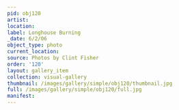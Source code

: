 ```yaml
---
pid: obj120
artist: 
location: 
label: Longhouse Burning
_date: 6/2/06
object_type: photo
current_location: 
source: Photos by Clint Fisher
order: '120'
layout: gallery_item
collection: visual-gallery
thumbnail: /images/gallery/simple/obj120/thumbnail.jpg
full: /images/gallery/simple/obj120/full.jpg
manifest: 
---
```

